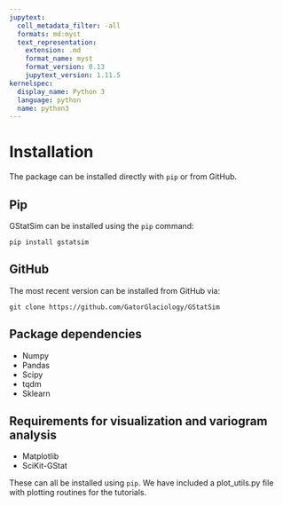 ```yaml
---
jupytext:
  cell_metadata_filter: -all
  formats: md:myst
  text_representation:
    extension: .md
    format_name: myst
    format_version: 0.13
    jupytext_version: 1.11.5
kernelspec:
  display_name: Python 3
  language: python
  name: python3
---
```


# Installation

The package can be installed directly with `pip` or from GitHub.

## Pip

GStatSim can be installed using the `pip` command:

`pip install gstatsim`

## GitHub

The most recent version can be installed from GitHub via:

`git clone https://github.com/GatorGlaciology/GStatSim`


## Package dependencies
* Numpy
* Pandas
* Scipy
* tqdm
* Sklearn

## Requirements for visualization and variogram analysis
* Matplotlib
* SciKit-GStat

These can all be installed using `pip`. We have included a plot_utils.py file with plotting routines for the tutorials.



